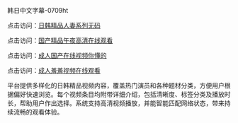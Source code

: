 韩日中文字幕-0709ht

点击访问：<a href="https://heiliaoll4qsx.pages.dev">日韩精品人妻系列无码</a>

点击访问：<a href="https://heiliaowzu4ur.pages.dev">国产精品午夜高清在线观看</a>

点击访问：<a href="https://heiliaozj3tjd.pages.dev">成人国产在线视频你懂的</a>

点击访问：<a href="https://heiliaoe8ajia.pages.dev">成人羞羞视频在线观看</a>

平台提供多样化的日韩精品视频内容，覆盖热门演员和各种题材分类，方便用户根据偏好快速浏览。每个视频条目均附带详细介绍，包括清晰度、标签分类及播放时长，帮助用户作出选择。系统支持高清视频播放，并能智能匹配网络状态，带来持续流畅的观看体验。

<span style="display:none;">[Canonical link](）</span>
